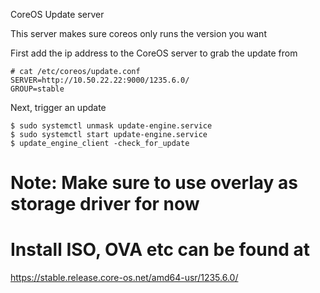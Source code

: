 CoreOS Update server

This server makes sure coreos only runs the version you want

First add the ip address to the CoreOS server to grab the update from
```
# cat /etc/coreos/update.conf
SERVER=http://10.50.22.22:9000/1235.6.0/
GROUP=stable
```

Next, trigger an update
```
$ sudo systemctl unmask update-engine.service
$ sudo systemctl start update-engine.service
$ update_engine_client -check_for_update
```

# Note: Make sure to use overlay as storage driver for now

# Install ISO, OVA etc can be found at
https://stable.release.core-os.net/amd64-usr/1235.6.0/
